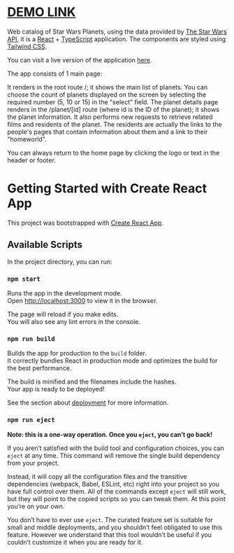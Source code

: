 # [DEMO LINK](https://anna-Shapovalova.github.io/planets_spa)

Web catalog of Star Wars Planets, using the data provided by [The Star Wars API](https://swapi.dev/), it is a [React](https://reactjs.org/) + [TypeScript](https://www.typescriptlang.org/) application. The components are styled using [Tailwind CSS](https://tailwindcss.com/).

You can visit a live version of the application [here](https://anna-Shapovalova.github.io/planets_spa).

The app consists of 1 main page:

It renders in the root route /; it shows the main list of planets. You can choose the count of planets displayed on the screen by selecting the required number (5, 10 or 15) in the "select" field.
The planet details page renders in the /planet/[id] route (where id is the ID of the planet); it shows the planet information. It also performs new requests to retrieve related films and residents of the planet.
The residents are actually the links to the people's pages that contain information about them and a link to their "homeworld".

You can always return to the home page by clicking the logo or text in the header or footer.

# Getting Started with Create React App

This project was bootstrapped with [Create React App](https://github.com/facebook/create-react-app).

## Available Scripts

In the project directory, you can run:

### `npm start`

Runs the app in the development mode.\
Open [http://localhost:3000](http://localhost:3000) to view it in the browser.

The page will reload if you make edits.\
You will also see any lint errors in the console.

### `npm run build`

Builds the app for production to the `build` folder.\
It correctly bundles React in production mode and optimizes the build for the best performance.

The build is minified and the filenames include the hashes.\
Your app is ready to be deployed!

See the section about [deployment](https://facebook.github.io/create-react-app/docs/deployment) for more information.

### `npm run eject`

**Note: this is a one-way operation. Once you `eject`, you can’t go back!**

If you aren’t satisfied with the build tool and configuration choices, you can `eject` at any time. This command will remove the single build dependency from your project.

Instead, it will copy all the configuration files and the transitive dependencies (webpack, Babel, ESLint, etc) right into your project so you have full control over them. All of the commands except `eject` will still work, but they will point to the copied scripts so you can tweak them. At this point you’re on your own.

You don’t have to ever use `eject`. The curated feature set is suitable for small and middle deployments, and you shouldn’t feel obligated to use this feature. However we understand that this tool wouldn’t be useful if you couldn’t customize it when you are ready for it.

